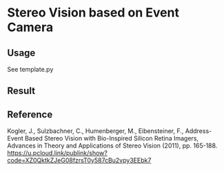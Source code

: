 # Stereo Vision based on Event Camera

## Usage
See template.py

## Result

## Reference
Kogler, J., Sulzbachner, C., Humenberger, M., Eibensteiner, F.,
Address-Event Based Stereo Vision with Bio-Inspired Silicon Retina Imagers,
Advances in Theory and Applications of Stereo Vision (2011), pp. 165-188. 
https://u.pcloud.link/publink/show?code=XZ0QktkZJeG08fzrsT0y587cBu2vpy3EEbk7
